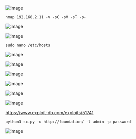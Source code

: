 ![image](https://github.com/stensil4rt/CodeBy/assets/62753044/46b3eebd-3b00-4c5c-b77e-90dd8649b59e)

```
nmap 192.168.2.11 -v -sC -sV -sT -p-
```
![image](https://github.com/stensil4rt/CodeBy/assets/62753044/035ed021-38be-4e63-8270-fb2f2a864133)

![image](https://github.com/stensil4rt/CodeBy/assets/62753044/fa958512-4acf-4958-984f-ccd4cfad714e)
```
sudo nano /etc/hosts
```
![image](https://github.com/stensil4rt/CodeBy/assets/62753044/3ce8c250-6f52-40b4-a3f2-40899c5d2c45)

![image](https://github.com/stensil4rt/CodeBy/assets/62753044/4e290b55-96a7-48b9-9d67-b2477d7f6f3a)

![image](https://github.com/stensil4rt/CodeBy/assets/62753044/c75d4e0f-cf98-4bb5-a1cf-db6e6045325e)

![image](https://github.com/stensil4rt/CodeBy/assets/62753044/aee1b1bb-33ee-4c84-bced-2e5c09c020a8)

![image](https://github.com/stensil4rt/CodeBy/assets/62753044/be1b8116-e1ee-4703-b11c-a4dc6178beab)

![image](https://github.com/stensil4rt/CodeBy/assets/62753044/2f6f2791-0435-4e41-8a03-76fb79c4da59)

https://www.exploit-db.com/exploits/51741
```
python3 sc.py -u http://foundation/ -l admin -p password
```
![image](https://github.com/stensil4rt/CodeBy/assets/62753044/2604cb3a-0647-4bb4-addd-b95747e42d7f)


